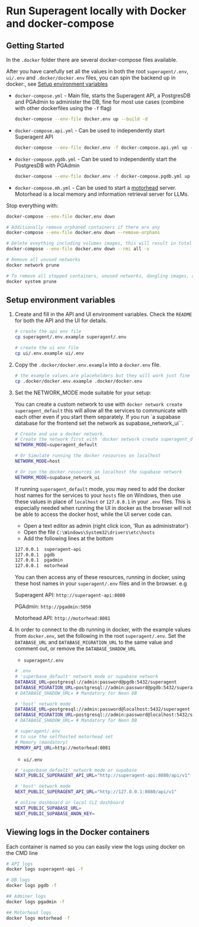 # Run Superagent locally with Docker and docker-compose

## Getting Started

In the `.docker` folder there are several docker-compose files available.

After you have carefully set all the values in both the root `superagent/.env`, `ui/.env` and `.docker/docker.env` files, you can spin the backend up in docker:, see [Setup environment variables](#setup-environment-variables)

- `docker-compose.yml` - Main file, starts the Superagent API, a PostgresDB and PGAdmin to administer the DB, fine for most use cases (combine with other dockerfiles using the `-f` flag)
  
  ``` bash
  docker-compose --env-file docker.env up --build -d
  ```

- `docker-compose.api.yml` - Can be used to independently start Superagent API

  ``` bash
  docker-compose --env-file docker.env -f docker-compose.api.yml up --build -d
  ```

- `docker-compose.pgdb.yml` - Can be used to independently start the PostgresDB with PGAdmin

  ``` bash
  docker-compose --env-file docker.env -f docker-compose.pgdb.yml up --build -d
  ```

- `docker-compose.mh.yml` - Can be used to start a [motorhead](https://github.com/getmetal/motorhead) server. Motorhead is a local memory and information retrieval server for LLMs.

Stop everything with:

``` bash
docker-compose --env-file docker.env down

# Additionally remove orphaned containers if there are any
docker-compose --env-file docker.env down --remove-orphans

# Delete eveything including volumes images, this will result in total data loss
docker-compose --env-file docker.env down --rmi all -v

# Remove all unused networks
docker network prune

# To remove all stopped containers, unused networks, dangling images, and build cache, you can use:
docker system prune
```

## Setup environment variables

1. Create and fill in the API and UI environment variables. Check the `README` for both the API and the UI for details.

   ``` bash
   # create the api env file
   cp superagent/.env.example superagent/.env

   # create the ui env file
   cp ui/.env.example ui/.env
   ```

2. Copy the `.docker/docker.env.example` into a `docker.env` file.

   ``` bash
   # the example values are placeholders but they will work just fine locally.
   cp .docker/docker.env.example .docker/docker.env
   ```

3. Set the NETWORK_MODE mode suitable for your setup:

   You can create a custom network to use with `docker network create superagent_default` this will allow all the services to communicate with each other even if you start them separately. If you run `a supabase database for the frontend set the network as supabase_network_ui``.

   ``` bash
   # Create and use a docker network.
   # Create the network first with `docker network create superagent_default`
   NETWORK_MODE=superagent_default

   # Or Simulate running the docker resources on localhost
   NETWORK_MODE=host

   # Or run the docker resources on localhost the supabase network
   NETWORK_MODE=supabase_network_ui 
   ```

   If running `superagent_default` mode, you may need to add the docker host names for the services to your `hosts` file on Windows, then use these values in place of `localhost` or `127.0.0.1` in your `.env` files. This is especially needed when running the UI in docker as the browser will not be able to access the docker host, while the UI server code can.

   - Open a text editor as admin (right click icon, 'Run as administrator')
   - Open the file `C:\Windows\System32\drivers\etc\hosts`
   - Add the following lines at the bottom

   ``` bash
   127.0.0.1  superagent-api
   127.0.0.1  pgdb
   127.0.0.1  pgadmin
   127.0.0.1  motorhead
   ```

   You can then access any of these resources, running in docker, using these host names in your `superagent/.env` files and in the browser. e.g

   Superagent API: `http://superagent-api:8080`

   PGAdmin: `http://pgadmin:5050`

   Motorhead API: `http://motorhead:8081`

4. In order to connect to the db running in docker, with the example values from `docker.env`, set the following in the root `superagent/.env`. Set the `DATABASE_URL` and `DATABASE_MIGRATION_URL` to the same value and comment out, or remove the `DATABASE_SHADOW_URL`

   - `superagent/.env`

    ``` bash
    # .env
    # 'superbase_default' network mode or supabase network
    DATABASE_URL=postgresql://admin:password@pgdb:5432/superagent
    DATABASE_MIGRATION_URL=postgresql://admin:password@pgdb:5432/superagent
    # DATABASE_SHADOW_URL= # Mandatory for Neon DB

    # 'host' network mode
    DATABASE_URL=postgresql://admin:password@localhost:5432/superagent
    DATABASE_MIGRATION_URL=postgresql://admin:password@localhost:5432/superagent
    # DATABASE_SHADOW_URL= # Mandatory for Neon DB
    ```

    ``` bash
    # superagent/.env
    # to use the selfhosted motorhead set
    # Memory (mandatory)
    MEMORY_API_URL=http://motorhead:8081
    ```


    - `ui/.env`

    ``` bash
    # 'superbase_default' network mode or supabase
    NEXT_PUBLIC_SUPERAGENT_API_URL="http://superagent-api:8080/api/v1"

    # 'host' network mode
    NEXT_PUBLIC_SUPERAGENT_API_URL="http://127.0.0.1:8080/api/v1"
    ```

    ``` bash
    # online dashboard or local CLI dashboard
    NEXT_PUBLIC_SUPABASE_URL=
    NEXT_PUBLIC_SUPABASE_ANON_KEY=
    ```

## Viewing logs in the Docker containers

Each container is named so you can easily view the logs using docker on the CMD line

``` bash
# API logs
docker logs superagent-api -f

# DB logs
docker logs pgdb -f

## Adminer logs
docker logs pgadmin -f

## Motorhead logs
docker logs motorhead -f

```

